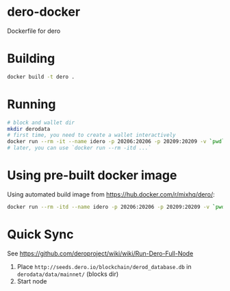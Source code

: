 # dero-docker
Dockerfile for dero


# Building

```bash
docker build -t dero .
```

# Running

```bash
# block and wallet dir
mkdir derodata
# first time, you need to create a wallet interactively
docker run --rm -it --name idero -p 20206:20206 -p 20209:20209 -v `pwd`/derodata:/opt/coin dero
# later, you can use `docker run --rm -itd ...`
```

# Using pre-built docker image

Using automated build image from <https://hub.docker.com/r/mixhq/dero/>:

```bash
docker run --rm -itd --name idero -p 20206:20206 -p 20209:20209 -v `pwd`/data:/opt/coin  mixhq/dero
```

# Quick Sync
See <https://github.com/deroproject/wiki/wiki/Run-Dero-Full-Node>

1. Place `http://seeds.dero.io/blockchain/derod_database.db` in `derodata/data/mainnet/` (blocks dir)
2. Start node
